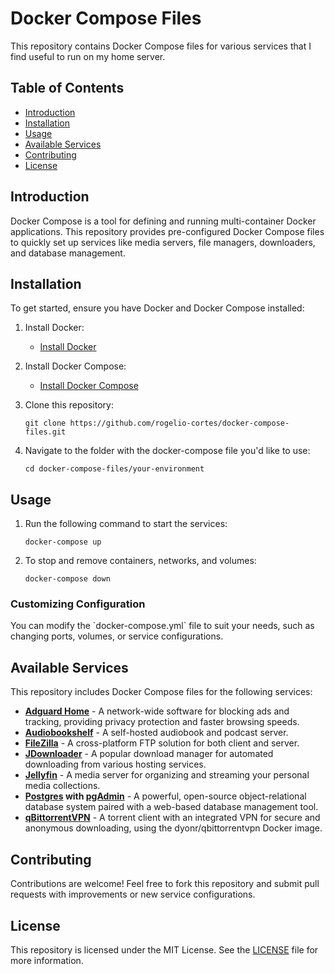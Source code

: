 # Docker Compose Files

This repository contains Docker Compose files for various services that I find useful to run on my home server.

## Table of Contents

- [Introduction](#introduction)
- [Installation](#installation)
- [Usage](#usage)
- [Available Services](#available-services)
- [Contributing](#contributing)
- [License](#license)

## Introduction

Docker Compose is a tool for defining and running multi-container Docker applications. This repository provides pre-configured Docker Compose files to quickly set up services like media servers, file managers, downloaders, and database management.

## Installation

To get started, ensure you have Docker and Docker Compose installed:

1. Install Docker:

   - [Install Docker](https://docs.docker.com/get-docker/)

2. Install Docker Compose:

   - [Install Docker Compose](https://docs.docker.com/compose/install/)

3. Clone this repository:

   ```
   git clone https://github.com/rogelio-cortes/docker-compose-files.git
   ```

4. Navigate to the folder with the docker-compose file you'd like to use:

   ```
   cd docker-compose-files/your-environment
   ```

## Usage

1. Run the following command to start the services:

   ```
   docker-compose up
   ```

2. To stop and remove containers, networks, and volumes:

   ```
   docker-compose down
   ```

### Customizing Configuration

You can modify the \`docker-compose.yml\` file to suit your needs, such as changing ports, volumes, or service configurations.

## Available Services

This repository includes Docker Compose files for the following services:

- **[Adguard Home](https://hub.docker.com/r/adguard/adguardhome)** - A network-wide software for blocking ads and tracking, providing privacy protection and faster browsing speeds.
- **[Audiobookshelf](https://www.audiobookshelf.org/docs#docker-compose-install)** - A self-hosted audiobook and podcast server.
- **[FileZilla](https://github.com/jlesage/docker-filezilla)** - A cross-platform FTP solution for both client and server.
- **[JDownloader](https://github.com/jlesage/docker-jdownloader-2)** - A popular download manager for automated downloading from various hosting services.
- **[Jellyfin](https://jellyfin.org/docs/general/installation/container)** - A media server for organizing and streaming your personal media collections.
- **[Postgres](https://hub.docker.com/_/postgres) with [pgAdmin](https://hub.docker.com/r/dpage/pgadmin4)** - A powerful, open-source object-relational database system paired with a web-based database management tool.
- **[qBittorrentVPN](https://hub.docker.com/r/dyonr/qbittorrentvpn/)** - A torrent client with an integrated VPN for secure and anonymous downloading, using the dyonr/qbittorrentvpn Docker image.

## Contributing

Contributions are welcome! Feel free to fork this repository and submit pull requests with improvements or new service configurations.

## License

This repository is licensed under the MIT License. See the [LICENSE](LICENSE) file for more information.

